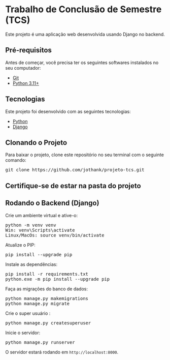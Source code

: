 <h1>Trabalho de Conclusão de Semestre (TCS)</h1>

<p>Este projeto é uma aplicação web desenvolvida usando Django no backend.</p>

<h2>Pré-requisitos</h2>

<p>Antes de começar, você precisa ter os seguintes softwares instalados no seu computador:</p>
<ul>
  <li><a href="https://git-scm.com">Git</a></li>
  <li><a href="https://www.python.org/downloads/">Python 3.11+</a></li>
</ul>

<h2>Tecnologias</h2>

<p>Este projeto foi desenvolvido com as seguintes tecnologias:</p>

<ul>
  <li><a href="https://www.python.org/">Python</a></li>
  <li><a href="https://www.djangoproject.com/">Django</a></li>
</ul>

<h2>Clonando o Projeto</h2>

<p>Para baixar o projeto, clone este repositório no seu terminal com o seguinte comando:</p>

<pre>
git clone https://github.com/jothank/projeto-tcs.git
</pre>

<h2>Certifique-se de estar na pasta do projeto</h2>

<h2>Rodando o Backend (Django)</h2>

<p>Crie um ambiente virtual e ative-o:</p>

<pre>
python -m venv venv
Win: venv\Scripts\activate
Linux/MacOs: source venv/bin/activate
</pre>

<p>Atualize o PIP:</p>

<pre>
pip install --upgrade pip
</pre>

<p>Instale as dependências:</p>

<pre>
pip install -r requirements.txt
python.exe -m pip install --upgrade pip
</pre>

<p>Faça as migrações do banco de dados:</p>

<pre>
python manage.py makemigrations
python manage.py migrate
</pre>

<p>Crie o super usuário :</p>

<pre>
python manage.py createsuperuser
</pre>

<p>Inicie o servidor:</p>

<pre>
python manage.py runserver
</pre>

<p>O servidor estará rodando em <code>http://localhost:8000</code>.</p>
